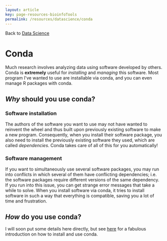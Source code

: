```yaml
---
layout: article
key: page-resources-bioinfoTools
permalink: /resources/datascience/conda
---
```


Back to [Data Science](/resources/datascience/)

# Conda

Much research involves analyzing data using software developed by others. Conda is **extremely** useful for *installing* and *managing* this software. Most program I've wanted to use are installable via conda, and you can even manage R packages with conda.

## ***Why*** should you use conda?

### Software installation

The authors of the software you want to use may not have wanted to reinvent the wheel and thus built upon previously existing software to make a new program. Consequently, when you install their software package, you also need to install the previously existing software they used, which are called *dependencies*. Conda takes care of all of this for you automatically!

### Software management

If you want to simultaneously use several software packages, you may run into conflicts in which several of them have conflicting dependencies; i.e. the software packages require different versions of the same dependency. If you run into this issue, you can get strange error messages that take a while to solve. When you install software via conda, it tries to install software in such a way that everything is compatible, saving you a lot of time and frustration.

## ***How*** do you use conda?

I will soon put some details here directly, but see [here](https://astrobiomike.github.io/unix/conda-intro#:~:text=command%2Dline%20environment%3A-,Getting%20and%20installing%20Conda,-Conda%20comes%20in) for a fabulous introduction on how to install and use conda.


